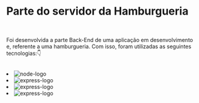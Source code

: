 <h1>Parte do servidor da Hamburgueria</h1>
<br>
<p>Foi desenvolvida a parte Back-End de uma aplicação em desenvolvimento e, referente a uma hamburgueria. Com isso, foram utilizadas as seguintes tecnologias:👇 </p>
<br>
<li><img src = "https://img.shields.io/badge/Node.js-43853D?style=for-the-badge&logo=node.js&logoColor=white" alt = "node-logo"></li>
<li><img src = "https://img.shields.io/badge/Express.js-404D59?style=for-the-badge" alt = "express-logo"></li>
<li><img src = "https://img.shields.io/badge/PostgreSQL-316192?style=for-the-badge&logo=postgresql&logoColor=white" alt = "express-logo"></li>
<li><img src = "https://img.shields.io/badge/MongoDB-4EA94B?style=for-the-badge&logo=mongodb&logoColor=white" alt = "express-logo"></li>
